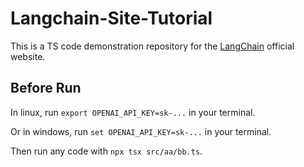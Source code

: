 # Langchain-Site-Tutorial

This is a TS code demonstration repository for the [LangChain](https://js.langchain.com/docs/getting-started/guide-chat) official website.

## Before Run

In linux, run `export OPENAI_API_KEY=sk-...` in your terminal.

Or in windows, run `set OPENAI_API_KEY=sk-...` in your terminal.

Then run any code with `npx tsx src/aa/bb.ts`.
